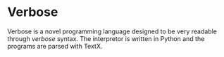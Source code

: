 # Verbose
Verbose is a novel programming language designed to be very readable through *verbose* syntax. The interpretor is written in Python and the programs are parsed with TextX.
